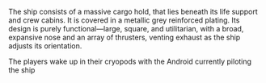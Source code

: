 The ship consists of a massive cargo hold, that lies beneath its life support and crew cabins. It is covered in a metallic grey reinforced plating.  Its design is purely functional—large, square, and utilitarian, with a broad, expansive nose and an array of thrusters, venting exhaust as the ship adjusts its orientation. 

The players wake up in their cryopods with the Android currently piloting the ship